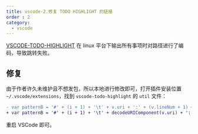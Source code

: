 ```yaml
---
title: vscode-2.修复 TODO HIGHLIGHT 的链接
order : 2
category:
  - vscode
---
```


[VSCODE-TODO-HIGHLIGHT](https://github.com/wayou/vscode-todo-highlight) 在 linux 平台下输出所有事项时对路径进行了编码，导致跳转失败。

## 修复

由于作者许久未维护且不想发包，所以本地进行修改即可，打开插件安装位置 `~/.vscode/extensions`，找到 `vscode-todo-highlight` 的 `util` 文件：

```diff
- var patternB = '#' + (i + 1) + '\t' + v.uri + ':' + (v.lineNum + 1) + ':' + (v.startCol + 1);
+ var patternB = '#' + (i + 1) + '\t' + decodeURIComponent(v.uri) + ':' + (v.lineNum + 1) + ':' + (v.startCol + 1)
```

重启 VSCode 即可。
